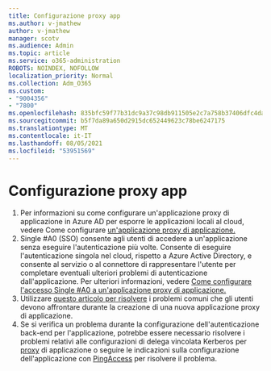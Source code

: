 ```yaml
---
title: Configurazione proxy app
ms.author: v-jmathew
author: v-jmathew
manager: scotv
ms.audience: Admin
ms.topic: article
ms.service: o365-administration
ROBOTS: NOINDEX, NOFOLLOW
localization_priority: Normal
ms.collection: Adm_O365
ms.custom:
- "9004356"
- "7800"
ms.openlocfilehash: 835bfc59f77b31dc9a37c98db911505e2c7a758b37406dfc4da2d139afa61db5
ms.sourcegitcommit: b5f7da89a650d2915dc652449623c78be6247175
ms.translationtype: MT
ms.contentlocale: it-IT
ms.lasthandoff: 08/05/2021
ms.locfileid: "53951569"
---
```

# <a name="app-proxy-configuration"></a>Configurazione proxy app

1. Per informazioni su come configurare un'applicazione proxy di applicazione in Azure AD per esporre le applicazioni locali al cloud, vedere Come configurare [un'applicazione proxy di applicazione.](https://docs.microsoft.com/azure/active-directory/application-proxy-config-how-to)
2. Single #A0 (SSO) consente agli utenti di accedere a un'applicazione senza eseguire l'autenticazione più volte. Consente di eseguire l'autenticazione singola nel cloud, rispetto a Azure Active Directory, e consente al servizio o al connettore di rappresentare l'utente per completare eventuali ulteriori problemi di autenticazione dall'applicazione. Per ulteriori informazioni, vedere [Come configurare l'accesso Single #A0 a un'applicazione proxy di applicazione.](https://docs.microsoft.com/azure/active-directory/application-proxy-config-sso-how-to)
3. Utilizzare [questo articolo per risolvere](https://docs.microsoft.com/azure/active-directory/application-proxy-config-problem) i problemi comuni che gli utenti devono affrontare durante la creazione di una nuova applicazione proxy di applicazione.
4. Se si verifica un problema durante la configurazione dell'autenticazione back-end per l'applicazione, potrebbe essere necessario risolvere i problemi relativi alle configurazioni di delega vincolata Kerberos per [proxy](https://docs.microsoft.com/azure/active-directory/application-proxy-back-end-kerberos-constrained-delegation-how-to) di applicazione o seguire le indicazioni sulla configurazione dell'applicazione con [PingAccess](https://docs.microsoft.com/azure/active-directory/application-proxy-back-end-ping-access-how-to) per risolvere il problema.
